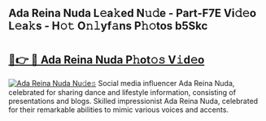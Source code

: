 ## Ada Reina Nuda L𝚎a𝚔ed N𝚞𝚍e - Part-F7E Vi𝚍𝚎o L𝚎a𝚔s - H𝚘𝚝 O𝚗𝚕yf𝚊ns P𝚑𝚘tos b5Skc

# <h2><a href="http://kf8a7g.oniu.top/?m=Ada+Reina+Nuda">🔗👉 🔴 Ada Reina Nuda P𝚑ot𝚘𝚜 V𝚒d𝚎o</a></h2>

[![Ada Reina Nuda Nu𝚍e𝚜](https://i.imgur.com/0qMVB7G.gif)](http://kf8a7g.oniu.top/?m=Ada+Reina+Nuda)
Social media influencer Ada Reina Nuda, celebrated for sharing dance and lifestyle information, consisting of presentations and blogs. Skilled impressionist Ada Reina Nuda, celebrated for their remarkable abilities to mimic various voices and accents.  

